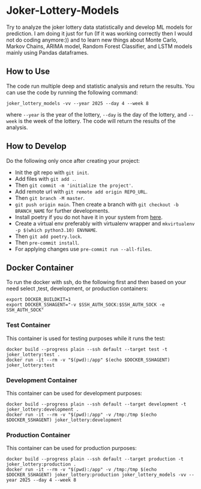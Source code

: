 # Joker-Lottery-Models
Try to analyze the joker lottery data statistically and develop ML models for prediction. I am doing it
just for fun (If it was working correctly then I would not do coding anymore:)) and to learn new things about Monte Carlo, Markov Chains, ARIMA model, Random Forest Classifier, and LSTM
models mainly using Pandas dataframes.

## How to Use
The code run multiple deep and statistic analysis and return the results. You can use the code by running the following command:
```shell
joker_lottery_models -vv --year 2025 --day 4 --week 8
```
where `--year` is the year of the lottery, `--day` is the day of the lottery, and `--week` is the week of the lottery. The code will return the results of the analysis.

## How to Develop
Do the following only once after creating your project:
- Init the git repo with `git init`.
- Add files with `git add .`.
- Then `git commit -m 'initialize the project'`.
- Add remote url with `git remote add origin REPO_URL`.
- Then `git branch -M master`.
- `git push origin main`.
Then create a branch with `git checkout -b BRANCH_NAME` for further developments.
- Install poetry if you do not have it in your system from [here](https://python-poetry.org/docs/#installing-with-pipx).
- Create a virtual env preferably with virtualenv wrapper and `mkvirtualenv -p $(which python3.10) ENVNAME`.
- Then `git add poetry.lock`.
- Then `pre-commit install`.
- For applying changes use `pre-commit run --all-files`.

## Docker Container
To run the docker with ssh, do the following first and then based on your need select ,test, development, or production containers:
```shell
export DOCKER_BUILDKIT=1
export DOCKER_SSHAGENT="-v $SSH_AUTH_SOCK:$SSH_AUTH_SOCK -e SSH_AUTH_SOCK"
```

### Test Container
This container is used for testing purposes while it runs the test:
```shell
docker build --progress plain --ssh default --target test -t joker_lottery:test .
docker run -it --rm -v "$(pwd):/app" $(echo $DOCKER_SSHAGENT) joker_lottery:test
```

### Development Container
This container can be used for development purposes:
```shell
docker build --progress plain --ssh default --target development -t joker_lottery:development .
docker run -it --rm -v "$(pwd):/app" -v /tmp:/tmp $(echo $DOCKER_SSHAGENT) joker_lottery:development
```

### Production Container
This container can be used for production purposes:
```shell
docker build --progress plain --ssh default --target production -t joker_lottery:production .
docker run -it --rm -v "$(pwd):/app" -v /tmp:/tmp $(echo $DOCKER_SSHAGENT) joker_lottery:production joker_lottery_models -vv --year 2025 --day 4 --week 8
```
